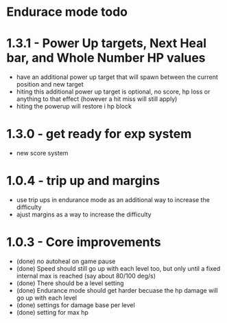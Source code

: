 # Endurace mode todo

# 1.3.1 - Power Up targets, Next Heal bar, and Whole Number HP values 
* have an additional power up target that will spawn between the current position and new target
* hiting this additional power up target is optional, no score, hp loss or anything to that effect (however a hit miss will still apply)
* hiting the powerup will restore i hp block

# 1.3.0 - get ready for exp system
* new score system

# 1.0.4 - trip up and margins
* use trip ups in endurance mode as an additional way to increase the difficulty
* ajust margins as a way to increase the difficulty

# 1.0.3 - Core improvements
* (done) no autoheal on game pause
* (done) Speed should still go up with each level too, but only until a fixed internal max is reached (say about 80/100 deg/s)
* (done) There should be a level setting
* (done) Endurance mode should get harder becuase the hp damage will go up with each level
* (done) settings for damage base per level
* (done) setting for max hp
